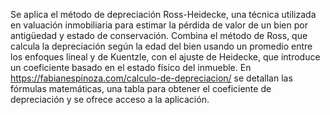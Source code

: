 Se aplica el método de depreciación Ross-Heidecke, una técnica utilizada en valuación inmobiliaria para estimar la pérdida de valor de un bien por antigüedad y estado de conservación. Combina el método de Ross, que calcula la depreciación según la edad del bien usando un promedio entre los enfoques lineal y de Kuentzle, con el ajuste de Heidecke, que introduce un coeficiente basado en el estado físico del inmueble. 
En https://fabianespinoza.com/calculo-de-depreciacion/ se detallan las fórmulas matemáticas, una tabla para obtener el coeficiente de depreciación y se ofrece acceso a la aplicación.

